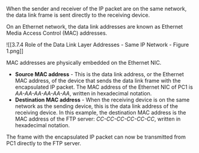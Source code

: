 When the sender and receiver of the IP packet are on the same network, the data link frame is sent directly to the receiving device.

On an Ethernet network, the data link addresses are known as Ethernet Media Access Control (MAC) addresses.

![[3.7.4 Role of the Data Link Layer Addresses - Same IP Network - Figure 1.png]]

MAC addresses are physically embedded on the Ethernet NIC.
- **Source MAC address** - This is the data link address, or the Ethernet MAC address, of the device that sends the data link frame with the encapsulated IP packet. The MAC address of the Ethernet NIC of PC1 is *AA-AA-AA-AA-AA-AA*, written in hexadecimal notation.
- **Destination MAC address** - When the receiving device is on the same network as the sending device, this is the data link address of the receiving device. In this example, the destination MAC address is the MAC address of the FTP server: *CC-CC-CC-CC-CC-CC*, written in hexadecimal notation.

The frame with the encapsulated IP packet can now be transmitted from PC1 directly to the FTP server.
